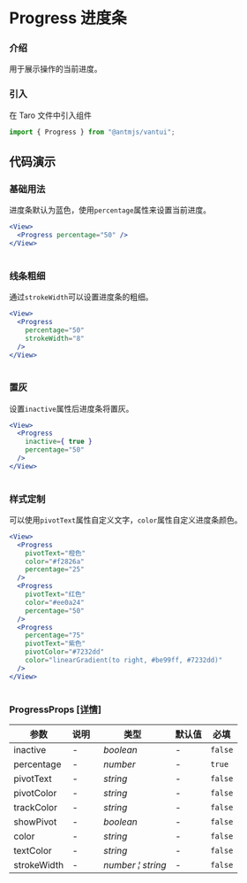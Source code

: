# Progress 进度条

### 介绍

用于展示操作的当前进度。

### 引入

在 Taro 文件中引入组件

```js
import { Progress } from "@antmjs/vantui"; 
```

## 代码演示

### 基础用法

进度条默认为蓝色，使用`percentage`属性来设置当前进度。

```jsx
<View>
  <Progress percentage="50" />
</View>
 
```

### 线条粗细

通过`strokeWidth`可以设置进度条的粗细。

```jsx
<View>
  <Progress
    percentage="50"
    strokeWidth="8"
  />
</View>
 
```

### 置灰

设置`inactive`属性后进度条将置灰。

```jsx
<View>
  <Progress
    inactive={ true }
    percentage="50"
  />
</View>
 
```

### 样式定制

可以使用`pivotText`属性自定义文字，`color`属性自定义进度条颜色。

```jsx
<View>
  <Progress
    pivotText="橙色"
    color="#f2826a"
    percentage="25"
  />
  <Progress
    pivotText="红色"
    color="#ee0a24"
    percentage="50"
  />
  <Progress
    percentage="75"
    pivotText="紫色"
    pivotColor="#7232dd"
    color="linearGradient(to right, #be99ff, #7232dd)"
  />
</View>
 
```
### ProgressProps [[详情]](https://github.com/AntmJS/vantui/tree/main/packages/vantui/types/progress.d.ts)   

| 参数 | 说明 | 类型 | 默认值 | 必填 |
| --- | --- | --- | --- | --- |
| inactive | - | _&nbsp;&nbsp;boolean<br/>_ | - | `false` |
| percentage | - | _&nbsp;&nbsp;number<br/>_ | - | `true` |
| pivotText | - | _&nbsp;&nbsp;string<br/>_ | - | `false` |
| pivotColor | - | _&nbsp;&nbsp;string<br/>_ | - | `false` |
| trackColor | - | _&nbsp;&nbsp;string<br/>_ | - | `false` |
| showPivot | - | _&nbsp;&nbsp;boolean<br/>_ | - | `false` |
| color | - | _&nbsp;&nbsp;string<br/>_ | - | `false` |
| textColor | - | _&nbsp;&nbsp;string<br/>_ | - | `false` |
| strokeWidth | - | _&nbsp;&nbsp;number&nbsp;&brvbar;&nbsp;string<br/>_ | - | `false` |

